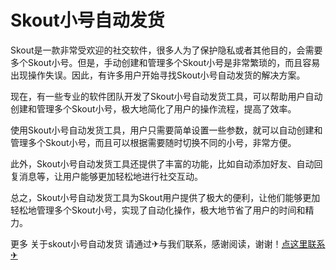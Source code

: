 # Skout小号自动发货

Skout是一款非常受欢迎的社交软件，很多人为了保护隐私或者其他目的，会需要多个Skout小号。但是，手动创建和管理多个Skout小号是非常繁琐的，而且容易出现操作失误。因此，有许多用户开始寻找Skout小号自动发货的解决方案。

现在，有一些专业的软件团队开发了Skout小号自动发货工具，可以帮助用户自动创建和管理多个Skout小号，极大地简化了用户的操作流程，提高了效率。

使用Skout小号自动发货工具，用户只需要简单设置一些参数，就可以自动创建和管理多个Skout小号，而且可以根据需要随时切换不同的小号，非常方便。

此外，Skout小号自动发货工具还提供了丰富的功能，比如自动添加好友、自动回复消息等，让用户能够更加轻松地进行社交互动。

总之，Skout小号自动发货工具为Skout用户提供了极大的便利，让他们能够更加轻松地管理多个Skout小号，实现了自动化操作，极大地节省了用户的时间和精力。

更多 关于skout小号自动发货 请通过✈与我们联系，感谢阅读，谢谢！[点这里联系✈](https://ss.k02.cc)